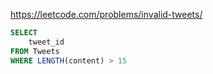 https://leetcode.com/problems/invalid-tweets/

```sql
SELECT 
    tweet_id
FROM Tweets
WHERE LENGTH(content) > 15
```
